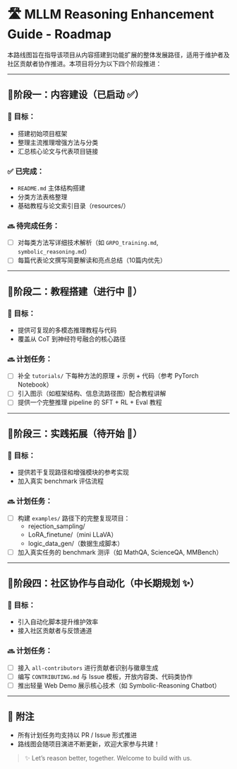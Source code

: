 # 🛣️ MLLM Reasoning Enhancement Guide - Roadmap

本路线图旨在指导该项目从内容搭建到功能扩展的整体发展路径，适用于维护者及社区贡献者协作推进。本项目将分为以下四个阶段推进：

---

## 📍阶段一：内容建设（已启动 ✅）

### 🎯 目标：
- 搭建初始项目框架
- 整理主流推理增强方法与分类
- 汇总核心论文与代表项目链接

### ✅ 已完成：
- `README.md` 主体结构搭建
- 分类方法表格整理
- 基础教程与论文索引目录（resources/）

### 🔜 待完成任务：
- [ ] 对每类方法写详细技术解析（如 `GRPO_training.md`, `symbolic_reasoning.md`）
- [ ] 每篇代表论文撰写简要解读和亮点总结（10篇内优先）

---

## 📍阶段二：教程搭建（进行中 🔧）

### 🎯 目标：
- 提供可复现的多模态推理教程与代码
- 覆盖从 CoT 到神经符号融合的核心路径

### 🔜 计划任务：
- [ ] 补全 `tutorials/` 下每种方法的原理 + 示例 + 代码（参考 PyTorch Notebook）
- [ ] 引入图示（如框架结构、信息流路径图）配合教程讲解
- [ ] 提供一个完整推理 pipeline 的 SFT + RL + Eval 教程

---

## 📍阶段三：实践拓展（待开始 🧪）

### 🎯 目标：
- 提供若干复现路径和增强模块的参考实现
- 加入真实 benchmark 评估流程

### 🔜 计划任务：
- [ ] 构建 `examples/` 路径下的完整复现项目：
  - rejection_sampling/
  - LoRA_finetune/（mini LLaVA）
  - logic_data_gen/（数据生成脚本）
- [ ] 加入真实任务的 benchmark 测评（如 MathQA, ScienceQA, MMBench）

---

## 📍阶段四：社区协作与自动化（中长期规划 ✨）

### 🎯 目标：
- 引入自动化脚本提升维护效率
- 接入社区贡献者与反馈通道

### 🔜 计划任务：
- [ ] 接入 `all-contributors` 进行贡献者识别与徽章生成
- [ ] 编写 `CONTRIBUTING.md` 与 Issue 模板，开放内容类、代码类协作
- [ ] 推出轻量 Web Demo 展示核心技术（如 Symbolic-Reasoning Chatbot）

---


## 📌 附注

- 所有计划任务均支持以 PR / Issue 形式推进
- 路线图会随项目演进不断更新，欢迎大家参与共建！

> ✨ Let’s reason better, together. Welcome to build with us.
